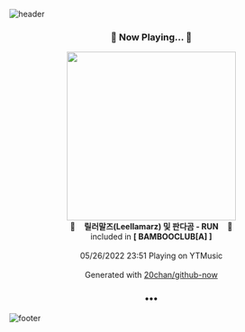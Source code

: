 ![header](https://capsule-render.vercel.app/api?type=wave&height=170&section=header&text=Hi.%20I'm%20SHIFT&fontColor=090707&fontAlignX=45&fontAlignY=65&fontSize=100)

<h3 align="center">🎵 Now Playing... 🎵</h3>
<p align="center">
  <a href="https://music.youtube.com/watch?v=JAhw8Pg78B0">
    <img width="300" src="https://lh3.googleusercontent.com/yho9-U06GXUYty19tSZzfaL6sxmd4yBYHnSHzrnSkPIh27RvZ4yDFlON_swUpbRKPJ3HIG0lj_WdsR-T">
  </a>
  <br>
  🎵&nbsp&nbsp&nbsp <b>릴러말즈(Leellamarz) 및 판다곰 - RUN</b> &nbsp&nbsp&nbsp🎵
  <br>
  included in <b>[ BAMBOOCLUB[A] ]</b>
  
  <br />
  <br />
  05/26/2022 23:51 Playing on YTMusic
  <br />
  <br />
  Generated with <a href="https://github.com/20chan/github-now">20chan/github-now</a>
</p>

<h3 align="center">•••</h3>

![footer](https://capsule-render.vercel.app/api?type=wave&height=150&section=footer)
